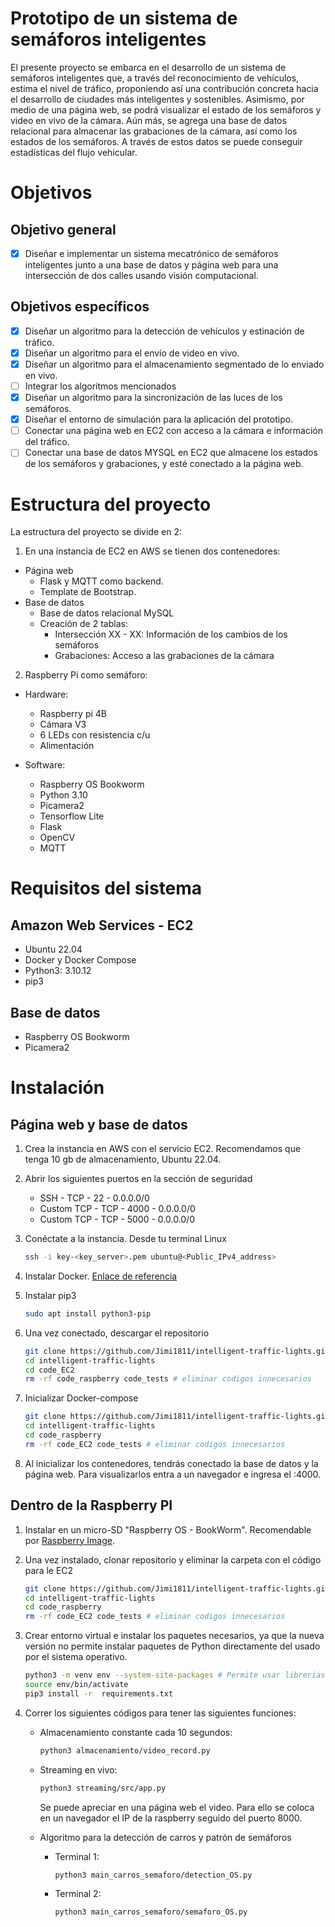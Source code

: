 # Prototipo de un sistema de semáforos inteligentes

El presente proyecto se embarca en el desarrollo de un sistema de semáforos inteligentes que, a través del reconocimiento de vehículos, estima el nivel de tráfico, proponiendo así una contribución concreta hacia el desarrollo de ciudades más inteligentes y sostenibles. Asimismo, por medio de una página web, se podrá visualizar el estado de los semáforos y video en vivo de la cámara. Aún más, se agrega una base de datos relacional para almacenar las grabaciones de la cámara, así como los estados de los semáforos. A través de estos datos se puede conseguir estadísticas del flujo vehicular.

# Objetivos

## Objetivo general
- [x] Diseñar e implementar un sistema mecatrónico de semáforos inteligentes junto a una base de datos y página web para una intersección de dos calles usando visión computacional.

## Objetivos específicos

- [x] Diseñar un algoritmo para la detección de vehículos y estinación de tráfico.
- [x] Diseñar un algoritmo para el envío de video en vivo.
- [x] Diseñar un algoritmo para el almacenamiento segmentado de lo enviado en vivo.
- [ ] Integrar los algoritmos mencionados
- [x] Diseñar un algoritmo para la sincronización de las luces de los semáforos.
- [x] Diseñar el entorno de simulación para la aplicación del prototipo.
- [ ] Conectar una página web en EC2 con acceso a la cámara e información del tráfico.
- [ ] Conectar una base de datos MYSQL en EC2 que almacene los estados de los semáforos y grabaciones, y esté conectado a la página web.

# Estructura del proyecto

La estructura del proyecto se divide en 2: 
1. En una instancia de EC2 en AWS se tienen dos contenedores:
  - Página web
      * Flask y MQTT como backend.
      * Template de Bootstrap.
  - Base de datos
      * Base de datos relacional MySQL
      * Creación de 2 tablas:
          * Intersección XX - XX: Información de los cambios de los semáforos
          * Grabaciones: Acceso a las grabaciones de la cámara
2. Raspberry Pi como semáforo:
  - Hardware:
      - Raspberry pi 4B
      - Cámara V3
      - 6 LEDs con resistencia c/u
      - Alimentación

  - Software:
      - Raspberry OS Bookworm
      - Python 3.10
      - Picamera2
      - Tensorflow Lite
      - Flask
      - OpenCV
      - MQTT

# Requisitos del sistema

## Amazon Web Services - EC2
- Ubuntu 22.04
- Docker y Docker Compose
- Python3: 3.10.12
- pip3

## Base de datos
- Raspberry OS Bookworm
- Picamera2

# Instalación

## Página web y base de datos

1. Crea la instancia en AWS con el servicio EC2. Recomendamos que tenga 10 gb de almacenamiento, Ubuntu 22.04.

2. Abrir los siguientes puertos en la sección de seguridad
   - SSH - TCP - 22 - 0.0.0.0/0
   - Custom TCP - TCP - 4000 - 0.0.0.0/0
   - Custom TCP - TCP - 5000 - 0.0.0.0/0

3. Conéctate a la instancia. Desde tu terminal Linux
   ```bash
   ssh -i key-<key_server>.pem ubuntu@<Public_IPv4_address>
   ```

4. Instalar Docker. [Enlace de referencia](https://www.digitalocean.com/community/tutorials/how-to-install-and-use-docker-on-ubuntu-22-04)
   
5. Instalar pip3
   ```bash
   sudo apt install python3-pip
   ```

6. Una vez conectado, descargar el repositorio
   ```bash
   git clone https://github.com/Jimi1811/intelligent-traffic-lights.git
   cd intelligent-traffic-lights
   cd code_EC2
   rm -rf code_raspberry code_tests # eliminar codigos innecesarios
   ```

7. Inicializar Docker-compose
   ```bash
   git clone https://github.com/Jimi1811/intelligent-traffic-lights.git
   cd intelligent-traffic-lights
   cd code_raspberry
   rm -rf code_EC2 code_tests # eliminar codigos innecesarios
   ```
   
8. Al inicializar los contenedores, tendrás conectado la base de datos y la página web. Para visualizarlos entra a un navegador e ingresa el <Public IPv4 addess>:4000.

## Dentro de la Raspberry PI

1. Instalar en un micro-SD "Raspberry OS - BookWorm". Recomendable por [Raspberry Image](https://www.raspberrypi.com/software/).

2. Una vez instalado, clonar repositorio y eliminar la carpeta con el código para le EC2
   ```bash
   git clone https://github.com/Jimi1811/intelligent-traffic-lights.git
   cd intelligent-traffic-lights
   cd code_raspberry
   rm -rf code_EC2 code_tests # eliminar codigos innecesarios
   ```

3. Crear entorno virtual e instalar los paquetes necesarios, ya que la nueva versión no permite instalar paquetes de Python directamente del usado por el sistema operativo.
   
   ```bash
   python3 -m venv env --system-site-packages # Permite usar librerias ya instaladas. Necesario para Picamera2
   source env/bin/activate
   pip3 install -r  requirements.txt
   ```

4. Correr los siguientes códigos para tener las siguientes funciones:
     - Almacenamiento constante cada 10 segundos:
       ```bash
       python3 almacenamiento/video_record.py
       ```
       
     - Streaming en vivo:
       ```bash
       python3 streaming/src/app.py
       ```
       Se puede apreciar en una página web el video. Para ello se coloca en un navegador el IP de la raspberry seguido del puerto 8000.
       
     - Algoritmo para la detección de carros y patrón de semáforos
         - Terminal 1:
           ```bash
           python3 main_carros_semaforo/detection_OS.py
           ```
           
         - Terminal 2:
           ```bash
           python3 main_carros_semaforo/semaforo_OS.py
           ```
